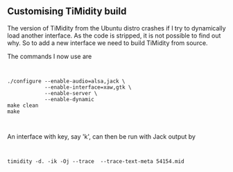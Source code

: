 
##  Customising TiMidity build 


The version of TiMidity from the Ubuntu distro crashes if
I try to dynamically load another interface. As the code is
stripped, it is not possible to find out why.
So to add a new interface we need to build TiMidity
from source.


The commands I now use are

```

	
./configure --enable-audio=alsa,jack \
            --enable-interface=xaw,gtk \
            --enable-server \
            --enable-dynamic
make clean
make
	
      
```


An interface with key, say 'k', can then be run
with Jack output by

```

	
timidity -d. -ik -Oj --trace  --trace-text-meta 54154.mid
	
      
```



